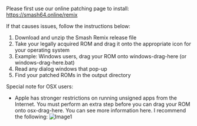 Please first use our online patching page to install: https://smash64.online/remix

If that causes issues, follow the instructions below:

1. Download and unzip the Smash Remix release file
2. Take your legally acquired ROM and drag it onto the appropriate icon for your operating system
3. Example: Windows users, drag your ROM onto windows-drag-here (or windows-drag-here.bat)
4. Read any dialog windows that pop-up
5. Find your patched ROMs in the output directory

Special note for OSX users:

- Apple has stronger restrictions on running unsigned apps from the Internet. You must perform an extra step before you can drag your ROM onto osx-drag-here. You can see more information here. I recommend the following:
  ![Image1](https://user-images.githubusercontent.com/50251105/67646585-d88bd300-f8fc-11e9-9222-a2eb8d79c471.png)
